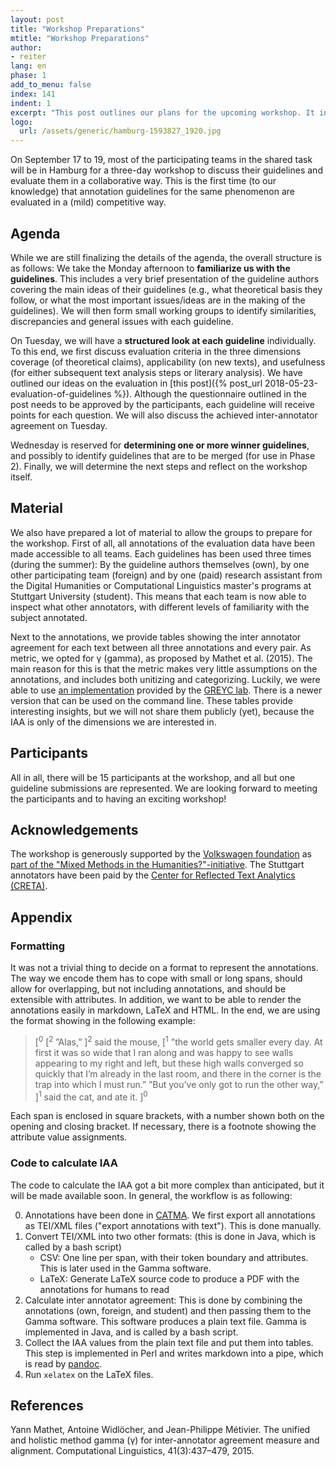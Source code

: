 ```yaml
---
layout: post
title: "Workshop Preparations"
mtitle: "Workshop Preparations"
author:
- reiter
lang: en
phase: 1
add_to_menu: false
index: 141
indent: 1
excerpt: "This post outlines our plans for the upcoming workshop. It includes a first look at (not yet finalized) agenda and describes what material we generate beforehand, and how."
logo: 
  url: /assets/generic/hamburg-1593827_1920.jpg
---
```


On September 17 to 19, most of the participating teams in the shared task will be in Hamburg for a three-day workshop to discuss their guidelines and evaluate them in a collaborative way. This is the first time (to our knowledge) that annotation guidelines for the same phenomenon are evaluated in a (mild) competitive way.

## Agenda

While we are still finalizing the details of the agenda, the overall structure is as follows: We take the Monday afternoon to **familiarize us with the guidelines**. This includes a very brief presentation of the guideline authors covering the main ideas of their guidelines (e.g., what theoretical basis they follow, or what the most important issues/ideas are in the making of the guidelines). We will then form small working groups to identify similarities, discrepancies and general issues with each guideline.

On Tuesday, we will have a **structured look at each guideline** individually. To this end, we first discuss evaluation criteria in the three dimensions coverage (of theoretical claims), applicability (on new texts), and usefulness (for either subsequent text analysis steps or literary analysis). We have outlined our ideas on the evaluation in [this post]({% post_url 2018-05-23-evaluation-of-guidelines %}). Although the questionnaire outlined in the post needs to be approved by the participants, each guideline will receive points for each question. We will also discuss the achieved inter-annotator agreement on Tuesday.

Wednesday is reserved for **determining one or more winner guidelines**, and possibly to identify guidelines that are to be merged (for use in Phase 2). Finally, we will determine the next steps and reflect on the workshop itself.

## Material

We also have prepared a lot of material to allow the groups to prepare for the workshop. First of all, all annotations of the evaluation data have been made accessible to all teams. Each guidelines has been used three times (during the summer): By the guideline authors themselves (own), by one other participating team (foreign) and by one (paid) research assistant from the Digital Humanities or Computational Linguistics master's programs at Stuttgart University (student). This means that each team is now able to inspect what other annotators, with different levels of familiarity with the subject annotated.

Next to the annotations, we provide tables showing the inter annotator agreement for each text between all three annotations and every pair. As metric, we opted for γ (gamma), as proposed by Mathet et al. (2015). The main reason for this is that the metric makes very little assumptions on the annotations, and includes both unitizing and categorizing. Luckily, we were able to use [an implementation](https://gamma.greyc.fr) provided by the [GREYC lab](https://www.greyc.fr). There is a newer version that can be used on the command line. These tables provide interesting insights, but we will not share them publicly (yet), because the IAA is only of the dimensions we are interested in.


## Participants

All in all, there will be 15 participants at the workshop, and all but one guideline submissions are represented. We are looking forward to meeting the participants and to having an exciting workshop!

## Acknowledgements

The workshop is generously supported by the [Volkswagen foundation](https://www.volkswagenstiftung.de) as [part of the "Mixed Methods in the Humanities?"-initiative](https://portal.volkswagenstiftung.de/search/projectDetails.do?ref=94642). The Stuttgart annotators have been paid by the [Center for Reflected Text Analytics (CRETA)](https://www.creta.uni-stuttgart.de).

## Appendix

### Formatting

It was not a trivial thing to decide on a format to represent the annotations. The way we encode them has to cope with small or long spans, should allow for overlapping, but not including annotations, and should be extensible with attributes. In addition, we want to be able to render the annotations easily in markdown, LaTeX and HTML. In the end, we are using the format showing in the following example:

> [<sup>0</sup> [<sup>2</sup> ”Alas,” ]<sup>2</sup> said the mouse, [<sup>1</sup> ”the world gets smaller every day. At first it was so wide that I ran along and was happy to see walls appearing to my right and left, but these high walls converged so quickly that I’m already in the last room, and there in the corner is the trap into which I must run.”     ”But you’ve only got to run the other way,” ]<sup>1</sup> said the cat, and ate it. ]<sup>0</sup>

Each span is enclosed in square brackets, with a number shown both on the opening and closing bracket. If necessary, there is a footnote showing the attribute value assignments.

### Code to calculate IAA

The code to calculate the IAA got a bit more complex than anticipated, but it will be made available soon. In general, the workflow is as following: 

0. Annotations have been done in [CATMA](http://catma.de). We first export all annotations as TEI/XML files ("export annotations with text"). This is done manually.
1. Convert TEI/XML into two other formats: (this is done in Java, which is called by a bash script)
   - CSV: One line per span, with their token boundary and attributes. This is later used in the Gamma software.
   - LaTeX: Generate LaTeX source code to produce a PDF with the annotations for humans to read
2. Calculate inter annotator agreement: This is done by combining the annotations (own, foreign, and student) and then passing them to the Gamma software. This software produces a plain text file. Gamma is implemented in Java, and is called by a bash script.
3. Collect the IAA values from the plain text file and put them into tables. This step is implemented in Perl and writes markdown into a pipe, which is read by [pandoc](https://pandoc.org).
4. Run `xelatex` on the LaTeX files.

## References

Yann Mathet, Antoine Widlöcher, and Jean-Philippe Métivier. The unified and holistic method gamma (γ) for inter-annotator agreement measure and alignment. Computational Linguistics, 41(3):437–479, 2015.